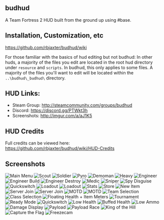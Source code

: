 ## budhud
A Team Fortress 2 HUD built from the ground up using #base.

## Installation, Customization, etc
https://github.com/rbjaxter/budhud/wiki

For those familiar with the basics of hud editing but not budhud: In other huds, a majority of the files you edit are located in the root hud directory under `resource` and `scripts`. In budhud, this only applies to some files. A majority of the files you'll want to edit will be located within the `..\budhud\_budhud\` directory.

## HUD Links:
* Steam Group: http://steamcommunity.com/groups/budhud
* Discord: https://discord.gg/PTWkt3h
* Screenshots: http://imgur.com/a/aJ1K5

## HUD Credits
Full credits can be viewed here: https://github.com/rbjaxter/budhud/wiki/HUD-Credits

## Screenshots
![Main Menu](https://i.imgur.com/ScR82bN.png)
![Scout](https://i.imgur.com/jnSRvzu.jpg)
![Soldier](https://i.imgur.com/ItlH91h.jpg)
![Pyro](https://i.imgur.com/BbqHhaM.jpg)
![Demoman](https://i.imgur.com/yMTaMDr.jpg)
![Heavy](https://i.imgur.com/0Lxpnfg.jpg)
![Engineer](https://i.imgur.com/eZFW710.jpg)
![Engineer Build](https://i.imgur.com/czuBUUk.png)
![Engineer Destroy](https://i.imgur.com/rLqY85F.png)
![Medic](https://i.imgur.com/Ze07wJm.jpg)
![Sniper](https://i.imgur.com/n2txIJ9.jpg)
![Spy Disguise](https://i.imgur.com/ZHVfdTM.png)
![Quickswitch](https://i.imgur.com/zLf8lQy.jpg)
![Loadout](https://i.imgur.com/OyFdEnm.png)
![Loadout](https://i.imgur.com/eB7U5OB.png)
![Stats](https://i.imgur.com/xTxynWs.png)
![Store](https://i.imgur.com/f5fy5wS.png)
![New Item](https://i.imgur.com/S7TJMtq.png)
![Server Join](https://i.imgur.com/Re7kBsa.png)
![Server Join](https://i.imgur.com/sFx3Qsk.png)
![MOTD](https://i.imgur.com/9fN3mFB.jpg)
![MOTD](https://i.imgur.com/7LGkSsv.jpg)
![Team Selection](https://i.imgur.com/ys4kLYC.jpg)
![Class Selection](https://i.imgur.com/JhqK090.png)
![Floating Health + Item Meters](https://i.imgur.com/CiAYtST.png)
![Tournament](https://i.imgur.com/dnuvUnL.jpg)
![Ready Mode](https://i.imgur.com/qtSLAVc.jpg)
![Quickswitch](https://i.imgur.com/zicxjmn.jpg)
![Low Health](https://i.imgur.com/SsEACOX.jpg)
![Buffed Health](https://i.imgur.com/Hhp302v.jpg)
![Low Ammo](https://i.imgur.com/q77x7nK.jpg)
![Damage Display](https://i.imgur.com/VnR64vs.jpg)
![Payload](https://i.imgur.com/2Jgoth2.png)
![Payload Race](https://i.imgur.com/v96rOU0.png)
![King of the Hill](https://i.imgur.com/Izog29b.png)
![Capture the Flag](https://i.imgur.com/wrTxKFc.png)
![Freezecam](https://i.imgur.com/brKNA4F.png)
